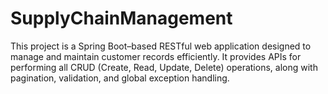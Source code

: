 # SupplyChainManagement
This project is a Spring Boot–based RESTful web application designed to manage and maintain customer records efficiently. It provides APIs for performing all CRUD (Create, Read, Update, Delete) operations, along with pagination, validation, and global exception handling.
